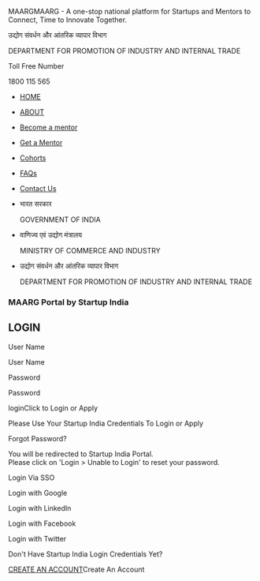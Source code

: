MAARGMAARG - A one-stop national platform for Startups and Mentors to Connect, Time to Innovate Together.

उद्योग संवर्धन और आंतरिक व्यापार विभाग

DEPARTMENT FOR PROMOTION OF INDUSTRY AND INTERNAL TRADE

Toll Free Number

1800 115 565

* [HOME](/ "Home")
* [ABOUT](/about-us "About us")
* [Become a mentor](/become-mentor "Become Mentor")
* [Get a Mentor](/get-a-mentor "Get a Mentor")
* [Cohorts](/cohort-program)
* [FAQs](/faq)
* [Contact Us](/contactus)

* भारत सरकार

  GOVERNMENT OF INDIA
* वाणिज्य एवं उद्योग मंत्रालय

  MINISTRY OF COMMERCE AND INDUSTRY
* उद्योग संवर्धन और आंतरिक व्यापार विभाग

  DEPARTMENT FOR PROMOTION OF INDUSTRY AND INTERNAL TRADE

### MAARG Portal by Startup India

LOGIN
-----

User Name

User Name

Password

Password

loginClick to Login or Apply

Please Use Your Startup India Credentials To Login or Apply

Forgot Password?

You will be redirected to Startup India Portal.  
 Please click on 'Login > Unable to Login' to reset your password.

Login Via SSO

Login with Google

Login with LinkedIn

Login with Facebook

Login with Twitter

Don't Have Startup India Login Credentials Yet?

[CREATE AN ACCOUNT](https://www.startupindia.gov.in/content/sih/en/registration.html)Create An Account